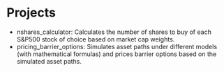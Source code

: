 # Projects
- nshares_calculator: Calculates the number of shares to buy of each S&P500 stock of choice based on market cap weights.
- pricing_barrier_options: Simulates asset paths under different models (with mathematical formulas) and prices barrier options based on the simulated asset paths.

